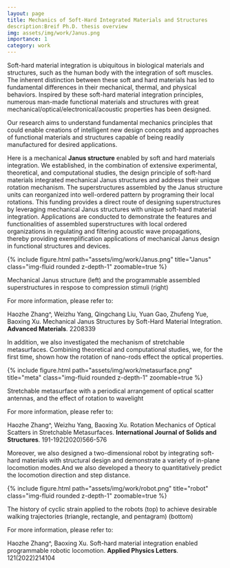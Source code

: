 ```yaml
---
layout: page
title: Mechanics of Soft-Hard Integrated Materials and Structures
description:Breif Ph.D. thesis overview 
img: assets/img/work/Janus.png
importance: 1
category: work
---
```



Soft-hard material integration is ubiquitous in biological materials and structures, such as the human body with the integration of soft muscles. The inherent distinction between these soft and hard materials has led to fundamental differences in their mechanical, thermal, and physical behaviors. Inspired by these soft-hard material integration principles, numerous man-made functional materials and structures with great mechanical/optical/electronical/acoustic properties has been designed. 

Our research aims to understand fundamental mechanics principles that could enable creations of intelligent new design concepts and approaches of functional materials and structures capable of being readily manufactured for desired applications.

Here is a mechanical **Janus structure** enabled by soft and hard materials integration. We established, in the combination of extensive experimental, theoretical, and computational studies, the design principle of soft-hard materials integrated mechanical Janus structures and address their unique rotation mechanism. The superstructures assembled by the Janus structure units can reorganized into well-ordered pattern by programing their local rotations. This funding provides a direct route of designing superstructures by leveraging mechanical Janus structures with unique soft-hard material integration. Applications are conducted to demonstrate the features and functionalities of assembled superstructures with local ordered organizations in regulating and filtering acoustic wave propagations, thereby providing exemplification applications of mechanical Janus design in functional structures and devices.

{% include figure.html path="assets/img/work/Janus.png" title="Janus" class="img-fluid rounded z-depth-1" zoomable=true %}
<div class="caption">
    Mechanical Janus structure (left) and the programmable assembled superstructures in respose to compression stimuli (right) 
</div>

For more information, please refer to:

Haozhe Zhang^, Weizhu Yang, Qingchang Liu, Yuan Gao, Zhufeng Yue, Baoxing Xu. Mechanical Janus Structures by Soft-Hard Material Integration. **Advanced Materials**. 2208339

In addition, we also investigated the mechanism of stretchable metasurfaces. Combining theoretical and computational studies, we, for the first time, shown how the rotation of nano-rods effect the optical properties.


{% include figure.html path="assets/img/work/metasurface.png" title="meta" class="img-fluid rounded z-depth-1" zoomable=true %}
<div class="caption">
    Stretchable metasurface with a periodical arrangement of optical scatter antennas, and the effect of rotation to wavelight 
</div>

For more information, please refer to:

Haozhe Zhang^, Weizhu Yang, Baoxing Xu. Rotation Mechanics of Optical Scatters in Stretchable Metasurfaces. **International Journal of Solids and Structures**. 191-192(2020)566-576

Moreover, we also designed a two-dimensional robot by integrating soft-hard materials with structural design and demonstrate a variety of in-plane locomotion modes.And we also developed a theory to quantitatively predict the locomotion direction and step distance.

{% include figure.html path="assets/img/work/robot.png" title="robot" class="img-fluid rounded z-depth-1" zoomable=true %}
<div class="caption">
    The history of cyclic strain applied to the robots (top) to achieve desirable walking trajectories (triangle, rectangle, and pentagram) (bottom)
</div>

For more information, please refer to:

Haozhe Zhang^, Baoxing Xu. Soft-hard material integration enabled programmable robotic locomotion. **Applied Physics Letters**. 121(2022)214104

